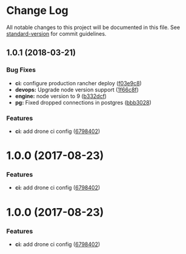 # Change Log

All notable changes to this project will be documented in this file. See [standard-version](https://github.com/conventional-changelog/standard-version) for commit guidelines.

<a name="1.0.1"></a>
## 1.0.1 (2018-03-21)


### Bug Fixes

* **ci:** configure production rancher deploy ([f03e9c8](https://github.com/nossas/bonde-phone/commit/f03e9c8))
* **devops:** Upgrade node version support ([1f66c8f](https://github.com/nossas/bonde-phone/commit/1f66c8f))
* **engine:** node version to 9 ([b332dcf](https://github.com/nossas/bonde-phone/commit/b332dcf))
* **pg:** Fixed dropped connections in postgres ([bbb3028](https://github.com/nossas/bonde-phone/commit/bbb3028))


### Features

* **ci:** add drone ci config ([6798402](https://github.com/nossas/bonde-phone/commit/6798402))



<a name="1.0.0"></a>
# 1.0.0 (2017-08-23)


### Features

* **ci:** add drone ci config ([6798402](https://github.com/nossas/bonde-phone/commit/6798402))



<a name="1.0.0"></a>
# 1.0.0 (2017-08-23)


### Features

* **ci:** add drone ci config ([6798402](https://github.com/nossas/bonde-phone/commit/6798402))
